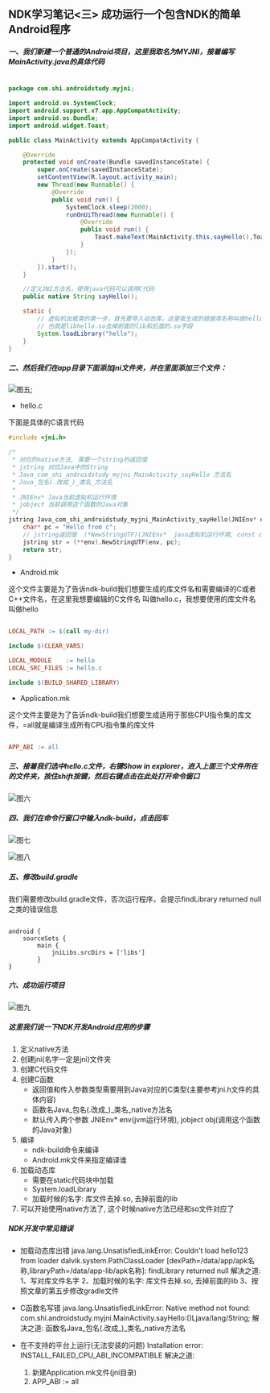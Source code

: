 ## NDK学习笔记<三> 成功运行一个包含NDK的简单Android程序

##### 一、我们新建一个普通的Android项目，这里我取名为MYJNI，接着编写MainActivity.java的具体代码

```java

package com.shi.androidstudy.myjni;

import android.os.SystemClock;
import android.support.v7.app.AppCompatActivity;
import android.os.Bundle;
import android.widget.Toast;

public class MainActivity extends AppCompatActivity {

    @Override
    protected void onCreate(Bundle savedInstanceState) {
        super.onCreate(savedInstanceState);
        setContentView(R.layout.activity_main);
        new Thread(new Runnable() {
            @Override
            public void run() {
                SystemClock.sleep(2000);
                runOnUiThread(new Runnable() {
                    @Override
                    public void run() {
                        Toast.makeText(MainActivity.this,sayHello(),Toast.LENGTH_LONG).show();
                    }
                });
            }
        }).start();
    }

    //定义JNI方法名，使得java代码可以调用C代码
    public native String sayHello();

    static {
        // 虚拟机加载类的第一步，首先要导入动态库，这里我生成的链接库名称叫做hello，
        // 也就是libhello.so去掉前面的lib和后面的.so字段
        System.loadLibrary("hello");
    }
}

```


##### 二、然后我们在app目录下面添加**jni文件夹**，并在里面添加三个文件：

![图五](/screen/S2_05.png);

* hello.c

下面是具体的C语言代码

```c
#include <jni.h>

/*
 * 对应的native方法, 需要一个string的返回值
 * jstring 对应Java中的String
 * Java_com_shi_androidstudy_myjni_MainActivity_sayHello 方法名
 * Java_包名(.改成_)_类名_方法名
 *
 * JNIEnv* Java当前虚拟机运行环境
 * jobject 当前调用这个函数的Java对象
 */
jstring Java_com_shi_androidstudy_myjni_MainActivity_sayHello(JNIEnv* env, jobject obj) {
	char* pc = "Hello from c";
	// jstring返回值  (*NewStringUTF)(JNIEnv*  java虚拟机运行环境, const char* C语言中的字符串);
	jstring str = (**env).NewStringUTF(env, pc);
	return str;
}

```


* Android.mk

这个文件主要是为了告诉ndk-build我们想要生成的库文件名和需要编译的C或者C++文件名，在这里我想要编辑的C文件名
             叫做hello.c，我想要使用的库文件名叫做hello
```mk

LOCAL_PATH := $(call my-dir)

include $(CLEAR_VARS)

LOCAL_MODULE    := hello
LOCAL_SRC_FILES := hello.c

include $(BUILD_SHARED_LIBRARY)

```


* Application.mk

这个文件主要是为了告诉ndk-build我们想要生成适用于那些CPU指令集的库文件，=all就是编译生成所有CPU指令集的库文件

```mk

APP_ABI := all

```


##### 三、接着我们选中hello.c文件，右键Show in explorer，进入上面三个文件所在的文件夹，按住shift按键，然后右键点击在此处打开命令窗口

![图六](/screen/S2_06.png)

##### 四、我们在命令行窗口中输入ndk-build，点击回车

![图七](/screen/S2_07.png)

![图八](/screen/GIF.gif)

##### 五、修改build.gradle

我们需要修改build.gradle文件，否次运行程序，会提示findLibrary returned null之类的错误信息

```gridle

android {
    sourceSets {
        main {
            jniLibs.srcDirs = ['libs']
        }
}
```

##### 六、成功运行项目

![图九](/screen/SUCCESS.gif)


##### 这里我们说一下NDK开发Android应用的步骤
1. 定义native方法
2. 创建jni(名字一定是jni)文件夹
3. 创建C代码文件
4. 创建C函数
	* 返回值和传入参数类型需要用到Java对应的C类型(主要参考jni.h文件的具体内容)
	* 函数名Java_包名(.改成_)_类名_native方法名
	* 默认传入两个参数 JNIEnv* env(jvm运行环境), jobject obj(调用这个函数的Java对象)
5. 编译
	* ndk-build命令来编译
	* Android.mk文件来指定编译谁
6. 加载动态库
	* 需要在static代码块中加载
	* System.loadLibrary
	* 加载时候的名字: 库文件去掉.so, 去掉前面的lib
7. 可以开始使用native方法了, 这个时候native方法已经和so文件对应了

##### NDK开发中常见错误
* 加载动态库出错
    java.lang.UnsatisfiedLinkError: Couldn't load hello123 from loader dalvik.system.PathClassLoader
    [dexPath=/data/app/apk名称,libraryPath=/data/app-lib/apk名称]: findLibrary returned null
    解决之道:
    1、写对库文件名字
    2、加载时候的名字: 库文件去掉.so, 去掉前面的lib
    3、按照文章的第五步修改gradle文件

* C函数名写错
    java.lang.UnsatisfiedLinkError: Native method not found:
    com.shi.androidstudy.myjni.MainActivity.sayHello:()Ljava/lang/String;
	解决之道:
	函数名Java_包名(.改成_)_类名_native方法名

* 在不支持的平台上运行(无法安装的问题)
	Installation error: INSTALL_FAILED_CPU_ABI_INCOMPATIBLE
	解决之道:
    1. 新建Application.mk文件(jni目录)
    2. APP_ABI := all














